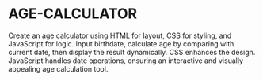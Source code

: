 # AGE-CALCULATOR
Create an age calculator using HTML for layout, CSS for styling, and JavaScript for logic. Input birthdate, calculate age by comparing with current date, then display the result dynamically. CSS enhances the design. JavaScript handles date operations, ensuring an interactive and visually appealing age calculation tool.
